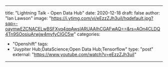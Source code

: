 
--- 

title: "Lightning Talk - Open Data Hub"
date: 2020-12-18
draft: false
author: "Ian Lawson"
image: "https://i.ytimg.com/vi/eEzzZJh3uiI/hqdefault.jpg?sqp=-oaymwEZCNACELwBSFXyq4qpAwsIARUAAIhCGAFwAQ==&rs=AOn4CLDQ4Tn9SOosiuArwjw4mvfyCIGC5w"
categories:
- "Openshift"
tags:
- "Juypiter Hub;DataScience;Open Data Hub;Tensorflow"
type: "post"
external: "https://www.youtube.com/watch?v=eEzzZJh3uiI"
---
